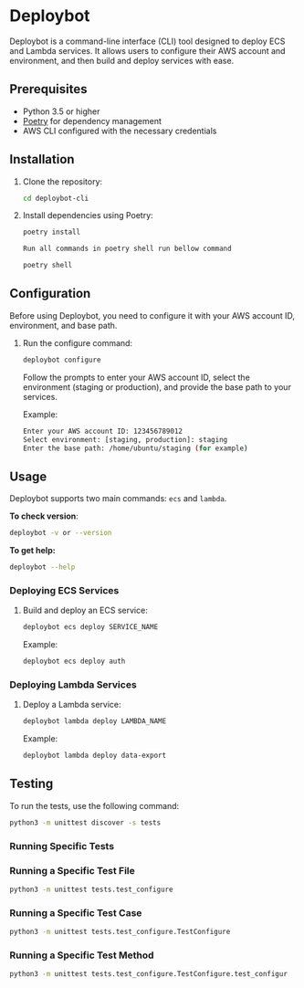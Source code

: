 # Deploybot

Deploybot is a command-line interface (CLI) tool designed to deploy ECS and Lambda services. It allows users to configure their AWS account and environment, and then build and deploy services with ease.

## Prerequisites

* Python 3.5 or higher
* [Poetry](https://python-poetry.org/) for dependency management
* AWS CLI configured with the necessary credentials

## Installation









1. Clone the repository:

   ```bash
   cd deploybot-cli
   ```
2. Install dependencies using Poetry:

   ```bash
   poetry install
   
   Run all commands in poetry shell run bellow command
   
   poetry shell
   ```

## Configuration

Before using Deploybot, you need to configure it with your AWS account ID, environment, and base path.




1. Run the configure command:

   ```bash
   deploybot configure
   
   ```

   Follow the prompts to enter your AWS account ID, select the environment (staging or production), and provide the base path to your services.

   Example:

   ```bash
   Enter your AWS account ID: 123456789012
   Select environment: [staging, production]: staging
   Enter the base path: /home/ubuntu/staging (for example)
   ```

## Usage

Deploybot supports two main commands: `ecs` and `lambda`.

**To check version**:

```bash
deploybot -v or --version
```

**To get help:**

```bash
deploybot --help
```

### Deploying ECS Services



1. Build and deploy an ECS service:

   ```bash
   deploybot ecs deploy SERVICE_NAME
   ```

   Example:

   ```bash
   deploybot ecs deploy auth
   ```

### Deploying Lambda Services



1. Deploy a Lambda service:

   ```bash
   deploybot lambda deploy LAMBDA_NAME
   ```

   Example:

   ```bash
   deploybot lambda deploy data-export
   ```


## Testing

To run the tests, use the following command:

```bash
python3 -m unittest discover -s tests
```

### Running Specific Tests

### Running a Specific Test File

```bash
python3 -m unittest tests.test_configure
```

### Running a Specific Test Case

```bash
python3 -m unittest tests.test_configure.TestConfigure
```

### Running a Specific Test Method

```bash
python3 -m unittest tests.test_configure.TestConfigure.test_configur
```


